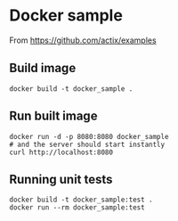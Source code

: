 # Docker sample
From https://github.com/actix/examples

## Build image

```shell
docker build -t docker_sample .
```

## Run built image

```shell
docker run -d -p 8080:8080 docker_sample
# and the server should start instantly
curl http://localhost:8080
```

## Running unit tests

```shell
docker build -t docker_sample:test .
docker run --rm docker_sample:test
```
